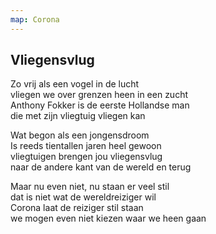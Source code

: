 ```yaml
---
map: Corona
---
```


## Vliegensvlug

Zo vrij als een vogel in de lucht \
vliegen we over grenzen heen in een zucht  \
Anthony Fokker is de eerste Hollandse man \
die met zijn vliegtuig vliegen kan

Wat begon als een jongensdroom \
Is reeds tientallen jaren heel gewoon  \
vliegtuigen brengen jou vliegensvlug \
naar de andere kant van de wereld en terug

Maar nu even niet, nu staan er veel stil \
dat is niet wat de wereldreiziger wil \
Corona laat de reiziger stil staan \
we mogen even niet kiezen waar we heen gaan
